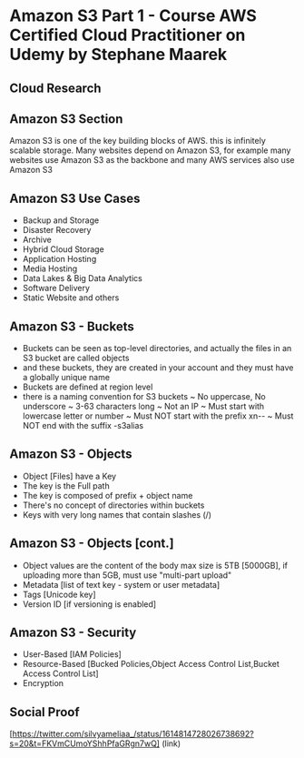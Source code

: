 
# Amazon S3 Part 1 - Course AWS Certified Cloud Practitioner on Udemy by Stephane Maarek

## Cloud Research
## Amazon S3 Section 
Amazon S3 is one of the key building blocks of AWS. this is infinitely scalable storage. Many websites depend on Amazon S3, for example many websites use Amazon S3 as the backbone and many AWS services also use Amazon S3

## Amazon S3 Use Cases 
- Backup and Storage 
- Disaster Recovery 
- Archive 
- Hybrid Cloud Storage 
- Application Hosting 
- Media Hosting 
- Data Lakes & Big Data Analytics
- Software Delivery 
- Static Website
and others

## Amazon S3 - Buckets
- Buckets can be seen as top-level directories, and actually the files in an S3 bucket are called objects
- and these buckets, they are created in your account and they must have a globally unique name
- Buckets are defined at region level
- there is a naming convention for S3 buckets
 ~ No uppercase, No underscore 
 ~ 3-63 characters long 
 ~ Not an IP 
 ~ Must start with lowercase letter or number 
 ~ Must NOT start with the prefix xn--
 ~ Must NOT end with the suffix -s3alias

## Amazon S3 - Objects 
- Object [Files] have a Key
- The key is the Full path 
- The key is composed of prefix + object name 
- There's no concept of directories within buckets 
- Keys with very long names that contain slashes (/)

## Amazon S3 - Objects [cont.]
- Object values are the content of the body max size is 5TB [5000GB], if uploading more than 5GB, must use "multi-part upload"
- Metadata [list of text key - system or user metadata]
- Tags [Unicode key]
- Version ID [if versioning is enabled]

## Amazon S3 - Security 
- User-Based [IAM Policies]
- Resource-Based [Bucked Policies,Object Access Control List,Bucket Access Control List]
- Encryption  


## Social Proof
[https://twitter.com/silvyameliaa_/status/1614814728026738692?s=20&t=FKVmCUmoYShhPfaGRgn7wQ] (link)
